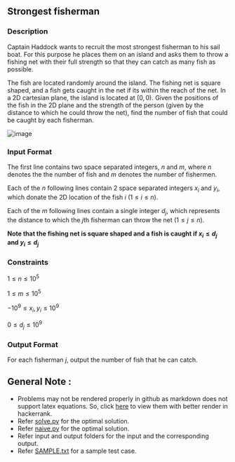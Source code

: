 ## Strongest fisherman

### Description

Captain Haddock wants to recruit the most strongest fisherman to his sail boat. For this purpose he places them on an island and asks them to throw a fishing net with their full strength so that they can catch as many fish as possible.

The fish are located randomly around the island. The fishing net is square shaped, and a fish gets caught in the net if its within the reach of the net. In a 2D cartesian plane, the island is located at $(0, 0)$. Given the positions of the fish in the 2D plane and the strength of the person (given by the distance to which he could throw the net), find the number of fish that could be caught by each fisherman.


![image](https://s3.amazonaws.com/hr-assets/0/1623397672-ac9fe3996d-temp1.jpg)


### Input Format

The first line contains two space separated integers, $n$ and $m$, where $n$ denotes the the number of fish and $m$ denotes the number of fishermen.

Each of the $n$ following lines contain 2 space separated integers $x_i$ and $y_i$, which donate the 2D location of the fish $i$ ($1 \leq i \leq n$).

Each of the $m$ following lines contain a single integer $d_j$, which represents the distance to which the $j$th fisherman can throw the net ($1 \leq j \leq n$).

**Note that the fishing net is square shaped and a fish is caught if $x_i \leq d_j$ and $y_i \leq d_j$**


### Constraints

$1 \leq n \leq 10^5$

$1 \leq m \leq 10^5$

$-10^9 \leq x_i, y_i \leq 10^9$

$0 \leq d_j \leq 10^9$



### Output Format

For each fisherman $j$, output the number of fish that he can catch.


## General Note :

- Problems may not be rendered properly in github as markdown does not support latex equations. So, click [here](https://www.hackerrank.com/contests/codemania-v2) to view them with better render in hackerrank.
- Refer [solve.py](solve.py) for the optimal solution.
- Refer [naive.py](naive.py) for the optimal solution.
- Refer input and output folders for the input and the corresponding output.
- Refer [SAMPLE.txt](SAMPLE.txt) for a sample test case.

